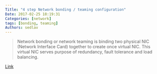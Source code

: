 ```yaml
---
Title: "4 step Network bonding / teaming configuration"
Date: 2017-02-25 18:19:31
Categories: [network]
tags: [bonding, teaming]
Authors: sedlav
---
```


> Network bonding or network teaming is binding two physical NIC (Network Interface Card) together to create once virtual NIC. This virtual NIC serves purpose of redundancy, fault tolerance and load balancing.

[Link](http://kerneltalks.com/other/network-bonding-teaming-configuration-in-linux/)

